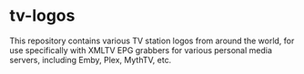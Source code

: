 # tv-logos

This repository contains various TV station logos from around the world, for use specifically with XMLTV EPG grabbers for various personal media servers, including Emby, Plex, MythTV, etc.
